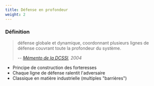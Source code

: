 ```yaml
---
title: Défense en profondeur
weight: 2
---
```

### Définition

> défense globale et dynamique, coordonnant plusieurs lignes de défense
> couvrant toute la profondeur du système.
>
> -- <cite>[Mémento de la DCSSI](https://www.ssi.gouv.fr/guide/la-defense-en-profondeur-appliquee-aux-systemes-dinformation/), 2004</cite>

- Principe de construction des forteresses
- Chaque ligne de défense ralentit l'adversaire
- Classique en matière industrielle (multiples "barrières")
